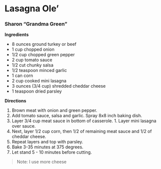 # Lasagna Ole’
### Sharon “Grandma Green”

**Ingredients**
* 8 ounces ground turkey or beef
* 1 cup chopped onion
* 1/2 cup chopped green pepper
* 2 cup tomato sauce
* 1/2 cut chunky salsa
* 1/2 teaspoon minced garlic
* 1 can corn
* 2 cup cooked mini lasagna
* 3 ounces (3/4 cup) shredded cheddar cheese
* 1 teaspoon dried parsley

**Directions**
1. Brown meat with onion and green pepper.
1. Add tomato sauce, salsa and garlic. Spray 8x8 inch baking dish.
1. Layer 3/4 cup meat sauce in bottom of casserole. 1. Layer mini lasagna over sauce.
1. Next, layer 1/2 cup corn, then 1/2 of remaining meat sauce and 1/2 of cheddar cheese.
1. Repeat layers and top with parsley.
1. Bake 3-35 minutes at 375 degrees.
1. Let stand 5 - 10 minutes before cutting.

> Note: I use more cheese
